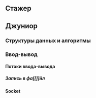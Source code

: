 


## Стажер




## Джуниор

### Структуры данных и алгоритмы
### Ввод-вывод
#### Потоки ввода-вывода
##### Запись в фа[[]]йл

#### Socket


